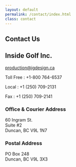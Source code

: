 ```yaml
---
layout: default
permalink: /contact/index.html
class: contact
---
```


<article markdown="1">

# Contact Us

## Inside Golf Inc.

[production@igdesign.ca](mailto:production@igdesign.ca)

Toll Free
: +1-800 764-6537

Local
: +1 (250) 709-2131

Fax
: +1 (250) 709-2141


<div class="address" markdown="1">

### Office & Courier Address

60 Ingram St.  
Suite #2  
Duncan, BC  V9L 1N7


### Postal Address

PO Box 248  
Duncan, BC  V9L 3X3

</div>

</article>